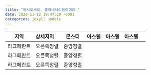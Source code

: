 ```yaml
---
title: "어서오세요. 플라네타리움이에요."
date: 2020-11-12 19:47:20 -0001
categories: jekyll update
---
```




|지역|상세지역|몬스터|아스텔|아스텔|아스텔||
|:---:|:---|:---:|:---:|:---:|:---:|:---:|
|라그페란트|오른쪽정렬|중앙정렬|
|라그페란트|오른쪽정렬|중앙정렬|
|라그페란트|오른쪽정렬|중앙정렬|
